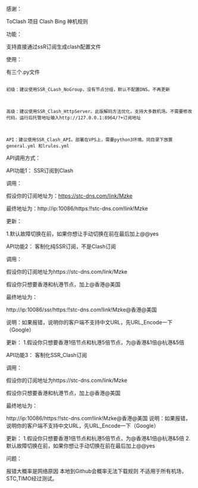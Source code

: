 感谢：

ToClash 项目 Clash Bing 神机规则

功能：

支持直接通过ssR订阅生成clash配置文件

使用：

有三个.py文件

~~~~~~~~~~~~~~~~~~~~~~~~~~~~~~~~~~~~~~~~~~~~~~~~~~~~~~~~~~~~~~~~~~~~~~~~

初级：建议使用SSR_CLash_NoGroup，没有节点分组，默认不配置DNS。不再更新

~~~~~~~~~~~~~~~~~~~~~~~~~~~~~~~~~~~~~~~~~~~~~~~~~~~~~~~~~~~~~~~~~~~~~~~~

~~~~~~~~~~~~~~~~~~~~~~~~~~~~~~~~~~~~~~~~~~~~~~~~~~~~~~~~~~~~~~~~~~~~~~~~


高级：建议使用SSR_Clash_HttpServer。此版解码方法优化，支持大多数机场。不需要修改代码，运行后托管地址输入http://127.0.0.1:8964/?+订阅地址

~~~~~~~~~~~~~~~~~~~~~~~~~~~~~~~~~~~~~~~~~~~~~~~~~~~~~~~~~~~~~~~~~~~~~~~~

~~~~~~~~~~~~~~~~~~~~~~~~~~~~~~~~~~~~~~~~~~~~~~~~~~~~~~~~~~~~~~~~~~~~~~~~


API：建议使用SSR_Clash_API。部署在VPS上，需要python3环境。同目录下放置general.yml 和lrules.yml 

~~~~~~~~~~~~~~~~~~~~~~~~~~~~~~~~~~~~~~~~~~~~~~~~~~~~~~~~~~~~~~~~~~~~~~~~

API调用方式：

API功能1：
SSR订阅到Clash

调用：

假设你的订阅地址为：https://stc-dns.com/link/Mzke     

最终地址为：http://ip:10086/https:!!stc-dns.com!link!Mzke

更新：

1.默认故障切换在前，如果你想让手动切换在前在最后加上@@yes

API功能2：
客制化纯SSR订阅，不是Clash订阅

调用：

假设你的订阅地址为https://stc-dns.com/link/Mzke    

假设你只想要香港和杭港节点，加上@香港@美国

最终地址为：

http://ip:10086/ssr/https:!!stc-dns.com!link!Mzke@香港@美国

说明：如果报错，说明你的客户端不支持中文URL，先URL_Encode一下（Google）

更新：
1.假设你只想要香港1倍节点和杭港5倍节点，为@香港&1倍@杭港&5倍

API功能3：
客制化SSR_Clash订阅

调用：

假设你的订阅地址为https://stc-dns.com/link/Mzke    

假设你只想要香港和杭港节点，加上@香港@美国

最终地址为：

http://ip:10086/https:!!stc-dns.com!link!Mzke@香港@美国
说明：如果报错，说明你的客户端不支持中文URL，先URL_Encode一下（Google）

更新：
1.假设你只想要香港1倍节点和杭港5倍节点，为@香港&1倍@杭港&5倍
2.默认故障切换在前，如果你想让手动切换在前在最后加上@@yes



问题：

报错大概率是网络原因
本地到Github会概率无法下载规则
不适用于所有机场，STC,TIMO经过测试。
